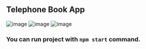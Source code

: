 ## Telephone Book App

![image](https://user-images.githubusercontent.com/58807892/220774840-a6dc7ee7-c4d2-470a-9279-a1bed5c7de8e.png)
![image](https://user-images.githubusercontent.com/58807892/220774886-8d696977-3946-499a-a9c2-0300ef435db4.png)
![image](https://user-images.githubusercontent.com/58807892/220774989-5b40c58a-dafc-4fab-aa30-e5955a5c19bc.png)

### You can run project with `npm start` command.


